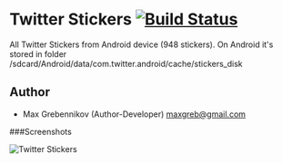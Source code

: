 # Twitter Stickers [![Build Status](https://img.shields.io/travis/bryanbraun/anchorjs/master.svg?style=flat)](https://maxgrebennikov.com/)

All Twitter Stickers from Android device (948 stickers).
On Android it's stored in folder /sdcard/Android/data/com.twitter.android/cache/stickers_disk

## Author

 * Max Grebennikov (Author-Developer) maxgreb@gmail.com

###Screenshots

![Twitter Stickers](https://i.imgsafe.org/27ea3e2fe5.png)